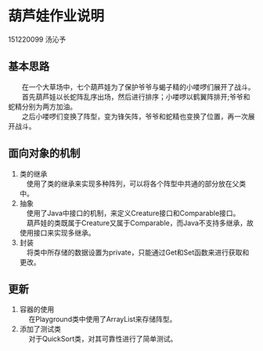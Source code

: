# 葫芦娃作业说明
151220099 汤沁予
## 基本思路
&emsp;&emsp;在一个大草场中，七个葫芦娃为了保护爷爷与蝎子精的小喽啰们展开了战斗。<br>
&emsp;&emsp;首先葫芦娃以长蛇阵乱序出场，然后进行排序；小喽啰以鹤翼阵排开;爷爷和蛇精分别为两方加油。<br>
&emsp;&emsp;之后小喽啰们变换了阵型，变为锋矢阵，爷爷和蛇精也变换了位置，再一次展开战斗。
## 面向对象的机制
1. 类的继承<br>
&emsp;使用了类的继承来实现多种阵列，可以将各个阵型中共通的部分放在父类中。
2. 抽象<br>
&emsp;使用了Java中接口的机制，来定义Creature接口和Comparable接口。<br>
&emsp;葫芦娃的类既属于Creature又属于Comparable，而Java不支持多继承，故使用接口来实现多继承。
3. 封装<br>
&emsp;将类中所存储的数据设置为private，只能通过Get和Set函数来进行获取和更改。
## 更新
1. 容器的使用 <br>
&emsp; 在Playground类中使用了ArrayList来存储阵型。
2. 添加了测试类 <br>
&emsp; 对于QuickSort类，对其可靠性进行了简单测试。